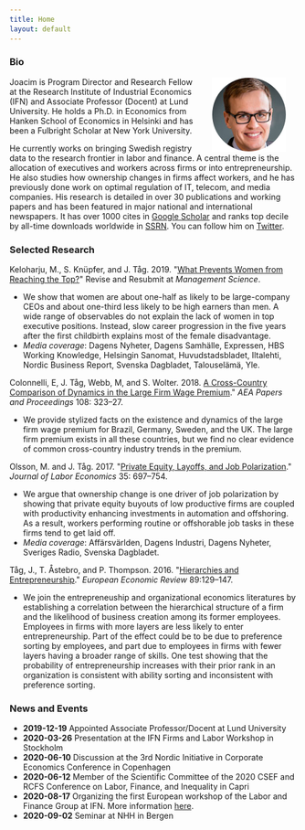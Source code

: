 ```yaml
---
title: Home
layout: default
---
```


### Bio
<img src="/assets/pictures/joacim_round.jpg" align="right" hspace="20">Joacim is Program Director and Research Fellow at the Research Institute of Industrial Economics (IFN) and Associate Professor (Docent) at Lund University. He holds a Ph.D. in Economics from Hanken School of Economics in Helsinki and has been a Fulbright Scholar at New York University.

He currently works on bringing Swedish registry data to the research frontier in labor and finance. A central theme is the allocation of executives and workers across firms or into entrepreneurship. He also studies how ownership changes in firms affect workers, and he has previously done work on optimal regulation of IT, telecom, and media companies. His research is detailed in over 30 publications and working papers and has been featured in major national and international newspapers. It has over 1000 cites in [Google Scholar](http://scholar.google.com/citations?user=Q0dCshQAAAAJ&amp;hl=en) and ranks top decile by all-time downloads worldwide in [SSRN](https://papers.ssrn.com/sol3/cf_dev/AbsByAuth.cfm?per_id=397712). You can follow him on [Twitter](https://twitter.com/joacimtag).

### Selected Research

Keloharju, M., S. Knüpfer, and J. Tåg. 2019. "<a href="https://ssrn.com/abstract=2730207" target="_blank" rel="noopener noreferrer">What Prevents Women from Reaching the Top?</a>" Revise and Resubmit at <em>Management Science</em>.
* We show that women are about one-half as likely to be large-company CEOs and about one-third less likely to be high earners than men. A wide range of observables do not explain the lack of women in top executive positions. Instead, slow career progression in the five years after the first childbirth explains most of the female disadvantage. 
* <em>Media coverage</em>: Dagens Nyheter, Dagens Samhälle, Expressen, HBS Working Knowledge, Helsingin Sanomat, Huvudstadsbladet, Iltalehti, Nordic Business Report, Svenska Dagbladet, Talouselämä, Yle.

Colonnelli, E, J. Tåg, Webb, M, and S. Wolter. 2018. <a href="https://www.aeaweb.org/articles?id=10.1257/pandp.20181067" target="_blank" rel="noopener noreferrer">A Cross-Country Comparison of Dynamics in the Large Firm Wage Premium</a>." <em>AEA Papers and Proceedings</em> 108: 323–27.
* We provide stylized facts on the existence and dynamics of the large firm wage premium for Brazil, Germany, Sweden, and the UK. The large firm premium exists in all these countries, but we find no clear evidence of common cross-country industry trends in the premium. 

Olsson, M. and J. Tåg. 2017. "<a href="https://doi.org/10.1086/690712" target="_blank" rel="noopener noreferrer">Private Equity, Layoffs, and Job Polarization</a>." <em>Journal of Labor Economics</em> 35: 697–754.
* We argue that ownership change is one driver of job polarization by showing that private equity buyouts of low productive firms are coupled with productivity enhancing investments in automation and offshoring. As a result, workers performing routine or offshorable job tasks in these firms tend to get laid off. 
* <em>Media coverage</em>: Affärsvärlden, Dagens Industri, Dagens Nyheter, Sveriges Radio, Svenska Dagbladet.

Tåg, J., T. Åstebro, and P. Thompson. 2016. "<a href="http://dx.doi.org/10.1016/j.euroecorev.2016.06.007" target="_blank" rel="noopener noreferrer">Hierarchies and Entrepreneurship</a>." <em>European Economic Review</em> 89:129–147.
* We join the entrepreneuship and organizational economics literatures by establishing a correlation between the hierarchical structure of a firm and the likelihood of business creation among its former employees. Employees in firms with more layers are less likely to enter entrepreneurship. Part of the effect could be to be due to preference sorting by employees, and part due to employees in firms with fewer layers having a broader range of skills. One test showing that the probability of entrepreneurship increases with their prior rank in an organization is consistent with ability sorting and inconsistent with preference sorting.

### News and Events
* **2019-12-19** Appointed Associate Professor/Docent at Lund University
* **2020-03-26** Presentation at the IFN Firms and Labor Workshop in Stockholm
* **2020-06-10** Discussion at the 3rd Nordic Initiative in Corporate Economics Conference in Copenhagen
* **2020-06-12** Member of the Scientific Committee of the 2020 CSEF and RCFS Conference on Labor, Finance, and Inequality in Capri
* **2020-08-17** Organizing the first European workshop of the Labor and Finance Group at IFN. More information [here](https://www.ifn.se/eng/events/conferences-courses/lfg).
* **2020-09-02** Seminar at NHH in Bergen
